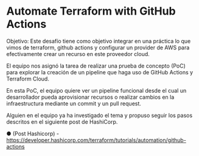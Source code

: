 

# Automate Terraform with GitHub Actions

Objetivo:
Este desafío tiene como objetivo integrar en una práctica lo que vimos de terraform, github
actions y configurar un provider de AWS para efectivamente crear un recurso en este proveedor cloud.

El equipo nos asignó la tarea de realizar una prueba de concepto (PoC) para explorar la creación de un pipeline que haga uso de GitHub Actions y
Terraform Cloud.

En esta PoC, el equipo quiere ver un pipeline funcional desde el cual un desarrollador pueda
aprovisionar recursos o realizar cambios en la infraestructura mediante un commit y un pull
request.

Alguien en el equipo ya ha investigado el tema y propuso seguir los pasos descritos en el
siguiente post de HashiCorp.

● (Post Hashicorp) -
https://developer.hashicorp.com/terraform/tutorials/automation/github-actions
